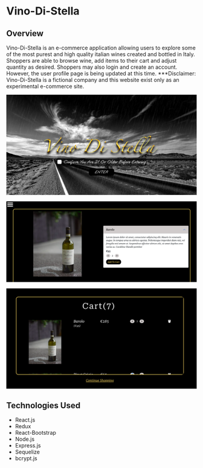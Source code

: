 # Vino-Di-Stella


## Overview
Vino-Di-Stella is an e-commerce application allowing users to explore
some of the most purest and high quality italian wines created and 
bottled in Italy. Shoppers are able to browse wine, add items to their
cart and adjust quantity as desired. Shoppers may also login and create
an account. However, the user profile page is being updated at this time.
***Disclaimer: Vino-Di-Stella is a fictional company and this website
exist only as an experimental e-commerce site. 


![Landing Page](/screenshots/landingPage.png)

![Shopping Page](/screenshots/shopWine.png)

![Cart](/screenshots/cart.png)


## Technologies Used

- React.js
- Redux
- React-Bootstrap
- Node.js
- Express.js 
- Sequelize
- bcrypt.js


<!-- ## Usage

```python

# Clone these repositories
$ git clone https://github.com/ste-lla/react-capstone-app.git
$ git clone https://github.com/ste-lla/my-capstone-express.git

# Go into each repository
$ cd react-capstone-app
$ cd my-capstone-express

#Install dependencies (Be sure Node.js is installed on your machine)
$ npm install

# Run both apps
$ npm start
```


## Contributing
There are several improvements that can be made to this app. Feel free to find an area for improvement or something that can be added and contribute your ideas!

Find Node/Express.js Repository for this project [here](https://github.com/ste-lla/my-capstone-express)

1. Clone repo and create a new branch 
2. Make your desired changes and test them
3. Submit a Pull Request with a description of the changes made

## License

[MIT](/LICENSE) -->